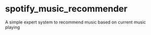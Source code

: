# spotify_music_recommender
A simple expert system to recommend music based on current music playing
